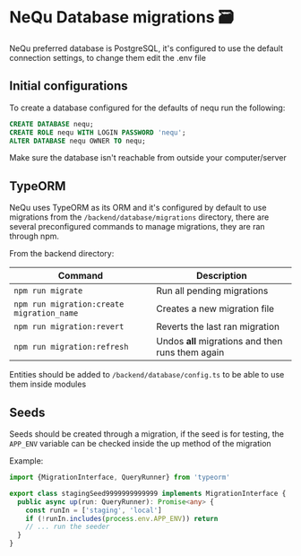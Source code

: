 # NeQu Database migrations 🗃

NeQu preferred database is PostgreSQL, it's configured to use
the default connection settings, to change them edit the .env file

## Initial configurations

To create a database configured for the defaults of nequ run the following:
```sql
CREATE DATABASE nequ;
CREATE ROLE nequ WITH LOGIN PASSWORD 'nequ';
ALTER DATABASE nequ OWNER TO nequ;
```

Make sure the database isn't reachable from outside your computer/server

## TypeORM

NeQu uses TypeORM as its ORM and it's configured by 
default to use migrations from the `/backend/database/migrations` 
directory, there are several preconfigured commands to
manage migrations, they are ran through npm.

From the backend directory:

| Command | Description |
|---------|-------------|
|`npm run migrate` | Run all pending migrations |
|`npm run migration:create migration_name`  | Creates a new migration file |
|`npm run migration:revert` | Reverts the last ran migration |
|`npm run migration:refresh` | Undos **all** migrations and then runs them again|

Entities should be added to `/backend/database/config.ts` to be able to use them
inside modules

## Seeds

Seeds should be created through a migration, if the 
seed is for testing, the `APP_ENV` variable can be
checked inside the up method of the migration

Example:

```typescript
import {MigrationInterface, QueryRunner} from 'typeorm'

export class stagingSeed9999999999999 implements MigrationInterface {
  public async up(run: QueryRunner): Promise<any> {
    const runIn = ['staging', 'local']
    if (!runIn.includes(process.env.APP_ENV)) return
    // ... run the seeder
  }
}
```
